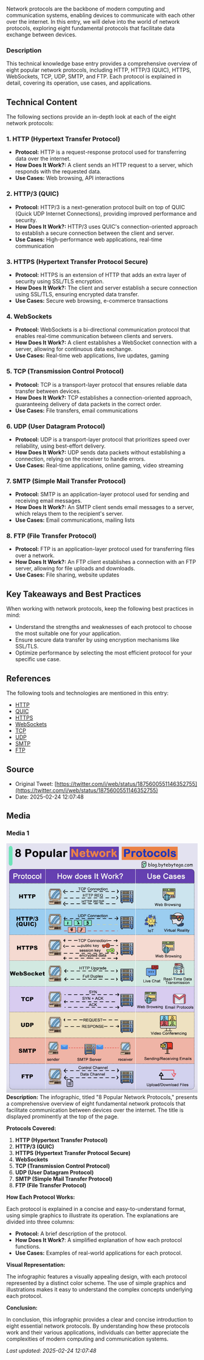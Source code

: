 Network protocols are the backbone of modern computing and communication systems, enabling devices to communicate with each other over the internet. In this entry, we will delve into the world of network protocols, exploring eight fundamental protocols that facilitate data exchange between devices.

### Description
This technical knowledge base entry provides a comprehensive overview of eight popular network protocols, including HTTP, HTTP/3 (QUIC), HTTPS, WebSockets, TCP, UDP, SMTP, and FTP. Each protocol is explained in detail, covering its operation, use cases, and applications.

## Technical Content
The following sections provide an in-depth look at each of the eight network protocols:

### 1. HTTP (Hypertext Transfer Protocol)
* **Protocol:** HTTP is a request-response protocol used for transferring data over the internet.
* **How Does It Work?:** A client sends an HTTP request to a server, which responds with the requested data.
* **Use Cases:** Web browsing, API interactions

### 2. HTTP/3 (QUIC)
* **Protocol:** HTTP/3 is a next-generation protocol built on top of QUIC (Quick UDP Internet Connections), providing improved performance and security.
* **How Does It Work?:** HTTP/3 uses QUIC's connection-oriented approach to establish a secure connection between the client and server.
* **Use Cases:** High-performance web applications, real-time communication

### 3. HTTPS (Hypertext Transfer Protocol Secure)
* **Protocol:** HTTPS is an extension of HTTP that adds an extra layer of security using SSL/TLS encryption.
* **How Does It Work?:** The client and server establish a secure connection using SSL/TLS, ensuring encrypted data transfer.
* **Use Cases:** Secure web browsing, e-commerce transactions

### 4. WebSockets
* **Protocol:** WebSockets is a bi-directional communication protocol that enables real-time communication between clients and servers.
* **How Does It Work?:** A client establishes a WebSocket connection with a server, allowing for continuous data exchange.
* **Use Cases:** Real-time web applications, live updates, gaming

### 5. TCP (Transmission Control Protocol)
* **Protocol:** TCP is a transport-layer protocol that ensures reliable data transfer between devices.
* **How Does It Work?:** TCP establishes a connection-oriented approach, guaranteeing delivery of data packets in the correct order.
* **Use Cases:** File transfers, email communications

### 6. UDP (User Datagram Protocol)
* **Protocol:** UDP is a transport-layer protocol that prioritizes speed over reliability, using best-effort delivery.
* **How Does It Work?:** UDP sends data packets without establishing a connection, relying on the receiver to handle errors.
* **Use Cases:** Real-time applications, online gaming, video streaming

### 7. SMTP (Simple Mail Transfer Protocol)
* **Protocol:** SMTP is an application-layer protocol used for sending and receiving email messages.
* **How Does It Work?:** An SMTP client sends email messages to a server, which relays them to the recipient's server.
* **Use Cases:** Email communications, mailing lists

### 8. FTP (File Transfer Protocol)
* **Protocol:** FTP is an application-layer protocol used for transferring files over a network.
* **How Does It Work?:** An FTP client establishes a connection with an FTP server, allowing for file uploads and downloads.
* **Use Cases:** File sharing, website updates

## Key Takeaways and Best Practices
When working with network protocols, keep the following best practices in mind:

* Understand the strengths and weaknesses of each protocol to choose the most suitable one for your application.
* Ensure secure data transfer by using encryption mechanisms like SSL/TLS.
* Optimize performance by selecting the most efficient protocol for your specific use case.

## References
The following tools and technologies are mentioned in this entry:

* [HTTP](https://www.w3.org/Protocols/rfc2616/rfc2616.html)
* [QUIC](https://www.chromium.org/quic)
* [HTTPS](https://www.w3.org/Protocols/rfc2616/rfc2616.html)
* [WebSockets](https://www.rfc-editor.org/rfc/rfc6455)
* [TCP](https://www.ietf.org/rfc/rfc793.txt)
* [UDP](https://www.ietf.org/rfc/rfc768.txt)
* [SMTP](https://www.ietf.org/rfc/rfc5321.txt)
* [FTP](https://www.ietf.org/rfc/rfc959.txt)
## Source

- Original Tweet: [https://twitter.com/i/web/status/1875600551146352755](https://twitter.com/i/web/status/1875600551146352755)
- Date: 2025-02-24 12:07:48


## Media

### Media 1
![media_0](./image_1.jpg)
**Description:** The infographic, titled "8 Popular Network Protocols," presents a comprehensive overview of eight fundamental network protocols that facilitate communication between devices over the internet. The title is displayed prominently at the top of the page.

**Protocols Covered:**

1. **HTTP (Hypertext Transfer Protocol)**
2. **HTTP/3 (QUIC)**
3. **HTTPS (Hypertext Transfer Protocol Secure)**
4. **WebSockets**
5. **TCP (Transmission Control Protocol)**
6. **UDP (User Datagram Protocol)**
7. **SMTP (Simple Mail Transfer Protocol)**
8. **FTP (File Transfer Protocol)**

**How Each Protocol Works:**

Each protocol is explained in a concise and easy-to-understand format, using simple graphics to illustrate its operation. The explanations are divided into three columns:

* **Protocol:** A brief description of the protocol.
* **How Does It Work?**: A simplified explanation of how each protocol functions.
* **Use Cases:** Examples of real-world applications for each protocol.

**Visual Representation:**

The infographic features a visually appealing design, with each protocol represented by a distinct color scheme. The use of simple graphics and illustrations makes it easy to understand the complex concepts underlying each protocol.

**Conclusion:**

In conclusion, this infographic provides a clear and concise introduction to eight essential network protocols. By understanding how these protocols work and their various applications, individuals can better appreciate the complexities of modern computing and communication systems.

*Last updated: 2025-02-24 12:07:48*